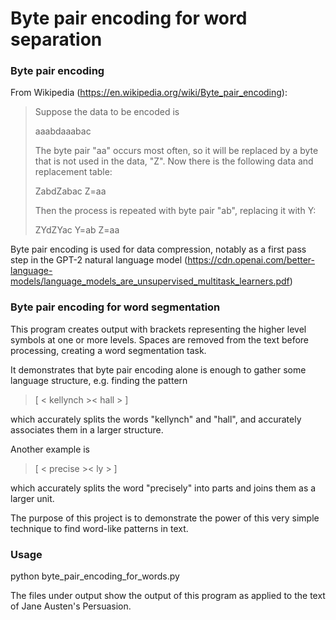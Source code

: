 
# Byte pair encoding for word separation



### Byte pair encoding 

From Wikipedia (https://en.wikipedia.org/wiki/Byte_pair_encoding):

> Suppose the data to be encoded is
>
> aaabdaaabac
>
> The byte pair "aa" occurs most often, so it will be replaced by a byte that is not used in the data, "Z". Now there is the following data and replacement table:
>
> ZabdZabac
> Z=aa
> 
> Then the process is repeated with byte pair "ab", replacing it with Y:
>
> ZYdZYac
> Y=ab
> Z=aa


Byte pair encoding is used for data compression, notably 
as a first pass step in the GPT-2 natural language model (https://cdn.openai.com/better-language-models/language_models_are_unsupervised_multitask_learners.pdf)

### Byte pair encoding for word segmentation 

This program creates output with brackets representing the higher level symbols at one or more levels. Spaces are removed from the text before processing, creating a word segmentation task.

It demonstrates that byte pair encoding alone is enough to gather some language structure, e.g. finding the pattern 
>   [ < kellynch >< hall > ] 

which accurately splits the words "kellynch" and "hall", and accurately associates them in a larger structure. 

Another example is 

> [ < precise >< ly > ]

which accurately splits the word "precisely" into parts and joins them as a larger unit.

The purpose of this project is to demonstrate the power of this very simple technique to find word-like patterns in text. 

### Usage
python byte_pair_encoding_for_words.py

The files under output show the output of this program as applied to the text of Jane Austen's Persuasion.



